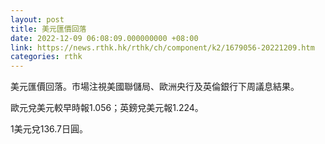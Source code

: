 ```yaml
---
layout: post
title: 美元匯價回落
date: 2022-12-09 06:08:09.000000000 +08:00
link: https://news.rthk.hk/rthk/ch/component/k2/1679056-20221209.htm
categories: rthk
---
```


美元匯價回落。市場注視美國聯儲局、歐洲央行及英倫銀行下周議息結果。

歐元兌美元較早時報1.056；英鎊兌美元報1.224。

1美元兌136.7日圓。
